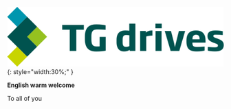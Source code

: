 ![TG logo](Manual/source/common/img/TGlogoFull.svg){: style="width:30%;" }   

**English warm welcome**   

To all of you